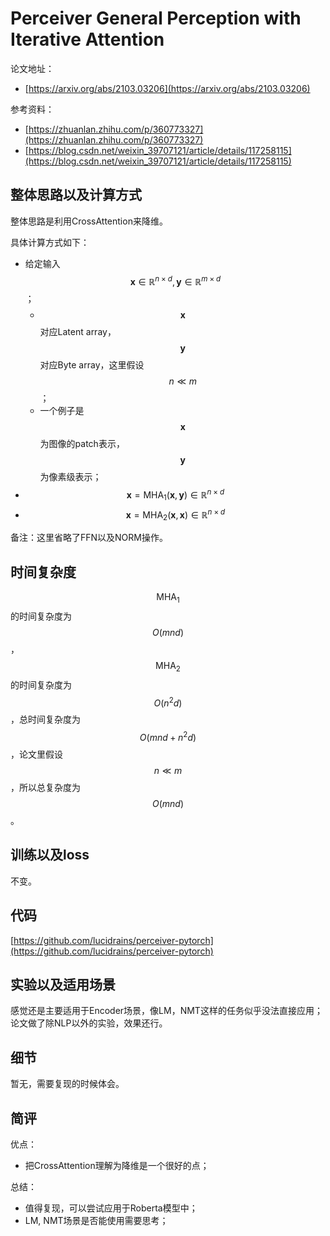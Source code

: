 # Perceiver General Perception with Iterative Attention

论文地址：

- [https://arxiv.org/abs/2103.03206](https://arxiv.org/abs/2103.03206)

参考资料：

- [https://zhuanlan.zhihu.com/p/360773327](https://zhuanlan.zhihu.com/p/360773327)
- [https://blog.csdn.net/weixin_39707121/article/details/117258115](https://blog.csdn.net/weixin_39707121/article/details/117258115)



## 整体思路以及计算方式

整体思路是利用CrossAttention来降维。

具体计算方式如下：

- 给定输入$$\mathbf x\in \mathbb R^{n\times d}, \mathbf y\in \mathbb R^{m\times d}$$；
  - $$\mathbf x$$对应Latent array，$$\mathbf y$$对应Byte array，这里假设$$n\ll m$$；
  - 一个例子是$$\mathbf x$$为图像的patch表示，$$\mathbf y$$为像素级表示；
- $$\mathbf x= \mathrm{MHA}_1(\mathbf x, \mathbf y)\in \mathbb R^{n\times d}$$
- $$\mathbf x= \mathrm{MHA}_2(\mathbf x,\mathbf x)\in \mathbb R^{n\times d}$$

备注：这里省略了FFN以及NORM操作。



## 时间复杂度

$$\mathrm{MHA}_1$$的时间复杂度为$$O(mnd)$$，$$\mathrm{MHA}_2$$的时间复杂度为$$O(n^2d)$$，总时间复杂度为$$O(mnd+n^2d)$$，论文里假设$$n\ll m$$，所以总复杂度为$$O(mnd)$$。



## 训练以及loss

不变。



## 代码

[https://github.com/lucidrains/perceiver-pytorch](https://github.com/lucidrains/perceiver-pytorch)



## 实验以及适用场景

感觉还是主要适用于Encoder场景，像LM，NMT这样的任务似乎没法直接应用；论文做了除NLP以外的实验，效果还行。



## 细节

暂无，需要复现的时候体会。



## 简评

优点：

- 把CrossAttention理解为降维是一个很好的点；

总结：

- 值得复现，可以尝试应用于Roberta模型中；
- LM, NMT场景是否能使用需要思考；

